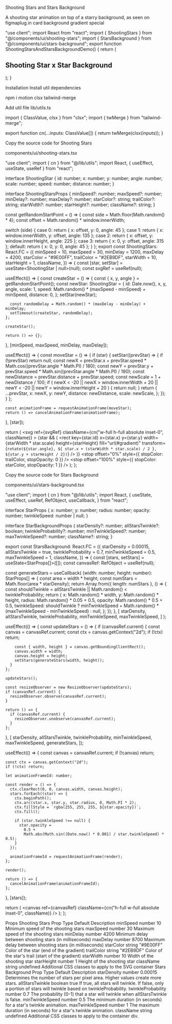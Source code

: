 Shooting Stars and Stars Background

A shooting star animation on top of a starry background, as seen on figmaplug.in
card
background
gradient
special

"use client";
import React from "react";
import { ShootingStars } from "@/components/ui/shooting-stars";
import { StarsBackground } from "@/components/ui/stars-background";
export function ShootingStarsAndStarsBackgroundDemo() {
  return (
    <div className="h-[40rem] rounded-md bg-neutral-900 flex flex-col items-center justify-center relative w-full">
      <h2 className="relative flex-col md:flex-row z-10 text-3xl md:text-5xl md:leading-tight max-w-5xl mx-auto text-center tracking-tight font-medium bg-clip-text text-transparent bg-gradient-to-b from-neutral-800 via-white to-white flex items-center gap-2 md:gap-8">
        <span>Shooting Star</span>
        <span className="text-white text-lg font-thin">x</span>
        <span>Star Background</span>
      </h2>
      <ShootingStars />
      <StarsBackground />
    </div>
  );
}

Installation
Install util dependencies

npm i motion clsx tailwind-merge

Add util file
lib/utils.ts

import { ClassValue, clsx } from "clsx";
import { twMerge } from "tailwind-merge";
 
export function cn(...inputs: ClassValue[]) {
  return twMerge(clsx(inputs));
}

Copy the source code for Shooting Stars

components/ui/shooting-stars.tsx

"use client";
import { cn } from "@/lib/utils";
import React, { useEffect, useState, useRef } from "react";
 
interface ShootingStar {
  id: number;
  x: number;
  y: number;
  angle: number;
  scale: number;
  speed: number;
  distance: number;
}
 
interface ShootingStarsProps {
  minSpeed?: number;
  maxSpeed?: number;
  minDelay?: number;
  maxDelay?: number;
  starColor?: string;
  trailColor?: string;
  starWidth?: number;
  starHeight?: number;
  className?: string;
}
 
const getRandomStartPoint = () => {
  const side = Math.floor(Math.random() * 4);
  const offset = Math.random() * window.innerWidth;
 
  switch (side) {
    case 0:
      return { x: offset, y: 0, angle: 45 };
    case 1:
      return { x: window.innerWidth, y: offset, angle: 135 };
    case 2:
      return { x: offset, y: window.innerHeight, angle: 225 };
    case 3:
      return { x: 0, y: offset, angle: 315 };
    default:
      return { x: 0, y: 0, angle: 45 };
  }
};
export const ShootingStars: React.FC<ShootingStarsProps> = ({
  minSpeed = 10,
  maxSpeed = 30,
  minDelay = 1200,
  maxDelay = 4200,
  starColor = "#9E00FF",
  trailColor = "#2EB9DF",
  starWidth = 10,
  starHeight = 1,
  className,
}) => {
  const [star, setStar] = useState<ShootingStar | null>(null);
  const svgRef = useRef<SVGSVGElement>(null);
 
  useEffect(() => {
    const createStar = () => {
      const { x, y, angle } = getRandomStartPoint();
      const newStar: ShootingStar = {
        id: Date.now(),
        x,
        y,
        angle,
        scale: 1,
        speed: Math.random() * (maxSpeed - minSpeed) + minSpeed,
        distance: 0,
      };
      setStar(newStar);
 
      const randomDelay = Math.random() * (maxDelay - minDelay) + minDelay;
      setTimeout(createStar, randomDelay);
    };
 
    createStar();
 
    return () => {};
  }, [minSpeed, maxSpeed, minDelay, maxDelay]);
 
  useEffect(() => {
    const moveStar = () => {
      if (star) {
        setStar((prevStar) => {
          if (!prevStar) return null;
          const newX =
            prevStar.x +
            prevStar.speed * Math.cos((prevStar.angle * Math.PI) / 180);
          const newY =
            prevStar.y +
            prevStar.speed * Math.sin((prevStar.angle * Math.PI) / 180);
          const newDistance = prevStar.distance + prevStar.speed;
          const newScale = 1 + newDistance / 100;
          if (
            newX < -20 ||
            newX > window.innerWidth + 20 ||
            newY < -20 ||
            newY > window.innerHeight + 20
          ) {
            return null;
          }
          return {
            ...prevStar,
            x: newX,
            y: newY,
            distance: newDistance,
            scale: newScale,
          };
        });
      }
    };
 
    const animationFrame = requestAnimationFrame(moveStar);
    return () => cancelAnimationFrame(animationFrame);
  }, [star]);
 
  return (
    <svg
      ref={svgRef}
      className={cn("w-full h-full absolute inset-0", className)}
    >
      {star && (
        <rect
          key={star.id}
          x={star.x}
          y={star.y}
          width={starWidth * star.scale}
          height={starHeight}
          fill="url(#gradient)"
          transform={`rotate(${star.angle}, ${
            star.x + (starWidth * star.scale) / 2
          }, ${star.y + starHeight / 2})`}
        />
      )}
      <defs>
        <linearGradient id="gradient" x1="0%" y1="0%" x2="100%" y2="100%">
          <stop offset="0%" style={{ stopColor: trailColor, stopOpacity: 0 }} />
          <stop
            offset="100%"
            style={{ stopColor: starColor, stopOpacity: 1 }}
          />
        </linearGradient>
      </defs>
    </svg>
  );
};

Copy the source code for Stars Background

components/ui/stars-background.tsx

"use client";
import { cn } from "@/lib/utils";
import React, {
  useState,
  useEffect,
  useRef,
  RefObject,
  useCallback,
} from "react";
 
interface StarProps {
  x: number;
  y: number;
  radius: number;
  opacity: number;
  twinkleSpeed: number | null;
}
 
interface StarBackgroundProps {
  starDensity?: number;
  allStarsTwinkle?: boolean;
  twinkleProbability?: number;
  minTwinkleSpeed?: number;
  maxTwinkleSpeed?: number;
  className?: string;
}
 
export const StarsBackground: React.FC<StarBackgroundProps> = ({
  starDensity = 0.00015,
  allStarsTwinkle = true,
  twinkleProbability = 0.7,
  minTwinkleSpeed = 0.5,
  maxTwinkleSpeed = 1,
  className,
}) => {
  const [stars, setStars] = useState<StarProps[]>([]);
  const canvasRef: RefObject<HTMLCanvasElement> =
    useRef<HTMLCanvasElement>(null);
 
  const generateStars = useCallback(
    (width: number, height: number): StarProps[] => {
      const area = width * height;
      const numStars = Math.floor(area * starDensity);
      return Array.from({ length: numStars }, () => {
        const shouldTwinkle =
          allStarsTwinkle || Math.random() < twinkleProbability;
        return {
          x: Math.random() * width,
          y: Math.random() * height,
          radius: Math.random() * 0.05 + 0.5,
          opacity: Math.random() * 0.5 + 0.5,
          twinkleSpeed: shouldTwinkle
            ? minTwinkleSpeed +
              Math.random() * (maxTwinkleSpeed - minTwinkleSpeed)
            : null,
        };
      });
    },
    [
      starDensity,
      allStarsTwinkle,
      twinkleProbability,
      minTwinkleSpeed,
      maxTwinkleSpeed,
    ]
  );
 
  useEffect(() => {
    const updateStars = () => {
      if (canvasRef.current) {
        const canvas = canvasRef.current;
        const ctx = canvas.getContext("2d");
        if (!ctx) return;
 
        const { width, height } = canvas.getBoundingClientRect();
        canvas.width = width;
        canvas.height = height;
        setStars(generateStars(width, height));
      }
    };
 
    updateStars();
 
    const resizeObserver = new ResizeObserver(updateStars);
    if (canvasRef.current) {
      resizeObserver.observe(canvasRef.current);
    }
 
    return () => {
      if (canvasRef.current) {
        resizeObserver.unobserve(canvasRef.current);
      }
    };
  }, [
    starDensity,
    allStarsTwinkle,
    twinkleProbability,
    minTwinkleSpeed,
    maxTwinkleSpeed,
    generateStars,
  ]);
 
  useEffect(() => {
    const canvas = canvasRef.current;
    if (!canvas) return;
 
    const ctx = canvas.getContext("2d");
    if (!ctx) return;
 
    let animationFrameId: number;
 
    const render = () => {
      ctx.clearRect(0, 0, canvas.width, canvas.height);
      stars.forEach((star) => {
        ctx.beginPath();
        ctx.arc(star.x, star.y, star.radius, 0, Math.PI * 2);
        ctx.fillStyle = `rgba(255, 255, 255, ${star.opacity})`;
        ctx.fill();
 
        if (star.twinkleSpeed !== null) {
          star.opacity =
            0.5 +
            Math.abs(Math.sin((Date.now() * 0.001) / star.twinkleSpeed) * 0.5);
        }
      });
 
      animationFrameId = requestAnimationFrame(render);
    };
 
    render();
 
    return () => {
      cancelAnimationFrame(animationFrameId);
    };
  }, [stars]);
 
  return (
    <canvas
      ref={canvasRef}
      className={cn("h-full w-full absolute inset-0", className)}
    />
  );
};

Props
Shooting Stars
Prop	Type	Default	Description
minSpeed	number	10	Minimum speed of the shooting stars
maxSpeed	number	30	Maximum speed of the shooting stars
minDelay	number	4200	Minimum delay between shooting stars (in milliseconds)
maxDelay	number	8700	Maximum delay between shooting stars (in milliseconds)
starColor	string	"#9E00FF"	Color of the star (end of the gradient)
trailColor	string	"#2EB9DF"	Color of the star's trail (start of the gradient)
starWidth	number	10	Width of the shooting star
starHeight	number	1	Height of the shooting star
className	string	undefined	Additional CSS classes to apply to the SVG container
Stars Background
Prop	Type	Default	Description
starDensity	number	0.00015	Determines the number of stars per pixel area. Higher values create more stars.
allStarsTwinkle	boolean	true	If true, all stars will twinkle. If false, only a portion of stars will twinkle based on twinkleProbability.
twinkleProbability	number	0.7	The probability (0-1) that a star will twinkle when allStarsTwinkle is false.
minTwinkleSpeed	number	0.5	The minimum duration (in seconds) for a star's twinkle animation.
maxTwinkleSpeed	number	1	The maximum duration (in seconds) for a star's twinkle animation.
className	string	undefined	Additional CSS classes to apply to the container div.